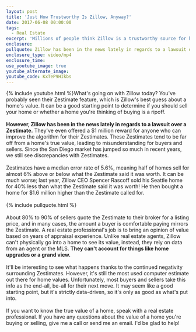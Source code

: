```yaml
---
layout: post
title: 'Just How Trustworthy Is Zillow, Anyway?'
date: 2017-06-08 00:00:00
tags:
  - Real Estate
excerpt: 'Millions of people think Zillow is a trustworthy source for home value information, but fail to realize that these estimates are computer-generated and have a significant error rate.'
enclosure:
pullquote: Zillow has been in the news lately in regards to a lawsuit over a Zestimate
enclosure_type: video/mp4
enclosure_time:
use_youtube_image: true
youtube_alternate_image:
youtube_code: KxTeP9HIkbs
---
```



{% include youtube.html %}What's going on with Zillow today? You've probably seen their Zestimate feature, which is Zillow's best guess about a home's value. It can be a good starting point to determine if you should sell your home or whether a home you're thinking of buying is a ripoff.
<br>&nbsp;
<br>**However, Zillow has been in the news lately in regards to a lawsuit over a Zestimate.** They've even offered a $1 million reward for anyone who can improve the algorithm for their Zestimates. These Zestimates tend to be far off from a home's true value, leading to misunderstanding for buyers and sellers. Since the San Diego market has jumped so much in recent years, we still see discrepancies with Zestimates.
<br>&nbsp;
<br>Zestimates have a median error rate of 5.6%, meaning half of homes sell for almost 6% above or below what the Zestimate said it was worth. It can be much worse; last year, Zillow CEO Spencer Rascoff sold his Seattle home for 40% less than what the Zestimate said it was worth! He then bought a home for $1.6 million higher than the Zestimate called for.
<br>
<br>{% include pullquote.html %}&nbsp;
<br>
<br>About 80% to 90% of sellers quote the Zestimate to their broker for a listing price, and in many cases, the amount a buyer is comfortable paying mirrors the Zestimate. A real estate professional's job is to bring an opinion of value based on years of appraisal experience. Unlike real estate agents, Zillow can't physically go into a home to see its value, instead, they rely on data from an agent or the MLS. **They can't account for things like home upgrades or a grand view.**
<br>&nbsp;
<br>It'll be interesting to see what happens thanks to the continued negativity surrounding Zestimates. However, it's still the most used computer estimate out there for home values. Unfortunately, most buyers and sellers take this info as the end-all, be-all for their next move. It may seem like a good starting point, but it's strictly data-driven, so it's only as good as what's put into.
<br>&nbsp;
<br>If you want to know the true value of a home, speak with a real estate professional. If you have any questions about the value of a home you're buying or selling, give me a call or send me an email. I'd be glad to help!